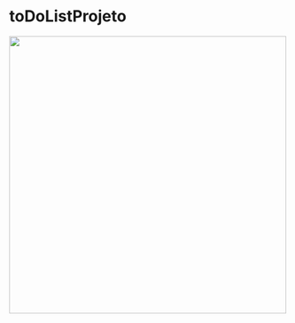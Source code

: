 # toDoListProjeto
<img src="https://stefanieborges.github.io/toDoListProjeto/Captura%20de%20tela%202023-08-31%20175729.png" width="500px" height="500px"/>
